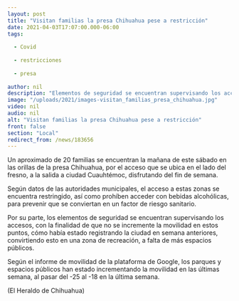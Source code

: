 ```yaml
---
layout: post
title: "Visitan familias la presa Chihuahua pese a restricción"
date: 2021-04-03T17:07:00.000-06:00
tags:
  
  - Covid
  
  - restricciones
  
  - presa
  
author: nil
description: "Elementos de seguridad se encuentran supervisando los accesos, con la finalidad de que no se incremente la movilidad en estos puntos"
image: "/uploads/2021/images-visitan_familias_presa_chihuahua.jpg"
video: nil
audio: nil
alt: "Visitan familias la presa Chihuahua pese a restricción"
front: false
section: "Local"
redirect_from: /news/183656
---
```


Un aproximado de 20 familias se encuentran la mañana de este sábado en las orillas de la presa Chihuahua, por el acceso que se ubica en el lado del fresno, a la salida a ciudad Cuauhtémoc, disfrutando del fin de semana.

Según datos de las autoridades municipales, el acceso a estas zonas se encuentra restringido, así como prohíben acceder con bebidas alcohólicas, para prevenir que se conviertan en un factor de riesgo sanitario.

Por su parte, los elementos de seguridad se encuentran supervisando los accesos, con la finalidad de que no se incremente la movilidad en estos puntos, cómo había estado registrando la ciudad en semana anteriores, convirtiendo esto en una zona de recreación, a falta de más espacios públicos.

Según el informe de movilidad de la plataforma de Google, los parques y espacios públicos han estado incrementando la movilidad en las últimas semana, al pasar del -25 al -18 en la última semana.

(El Heraldo de Chihuahua)